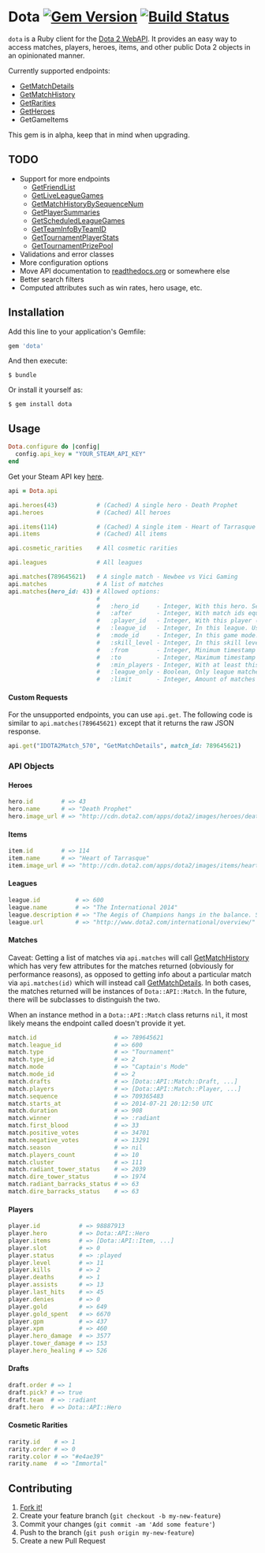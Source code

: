 # Dota [![Gem Version](https://badge.fury.io/rb/dota.svg)](http://badge.fury.io/rb/dota) [![Build Status](https://travis-ci.org/vinnicc/dota.svg?branch=master)](https://travis-ci.org/vinnicc/dota)

`dota` is a Ruby client for the [Dota 2 WebAPI](https://wiki.teamfortress.com/wiki/WebAPI#Dota_2). It provides an easy way to access matches, players, heroes, items, and other public Dota 2 objects in an opinionated manner.

Currently supported endpoints:

- [GetMatchDetails](https://wiki.teamfortress.com/wiki/WebAPI/GetMatchDetails)
- [GetMatchHistory](https://wiki.teamfortress.com/wiki/WebAPI/GetMatchHistory)
- [GetRarities](https://wiki.teamfortress.com/wiki/WebAPI/GetRarities)
- [GetHeroes](https://wiki.teamfortress.com/wiki/WebAPI/GetHeroes)
- GetGameItems

This gem is in alpha, keep that in mind when upgrading.

## TODO

- Support for more endpoints
  - [GetFriendList](https://wiki.teamfortress.com/wiki/WebAPI/GetFriendList)
  - [GetLiveLeagueGames](https://wiki.teamfortress.com/wiki/WebAPI/GetLiveLeagueGames)
  - [GetMatchHistoryBySequenceNum](https://wiki.teamfortress.com/wiki/WebAPI/GetMatchHistoryBySequenceNum)
  - [GetPlayerSummaries](https://wiki.teamfortress.com/wiki/WebAPI/GetPlayerSummaries)
  - [GetScheduledLeagueGames](https://wiki.teamfortress.com/wiki/WebAPI/GetScheduledLeagueGames)
  - [GetTeamInfoByTeamID](https://wiki.teamfortress.com/wiki/WebAPI/GetTeamInfoByTeamID)
  - [GetTournamentPlayerStats](https://wiki.teamfortress.com/wiki/WebAPI/GetTournamentPlayerStats)
  - [GetTournamentPrizePool](https://wiki.teamfortress.com/wiki/WebAPI/GetTournamentPrizePool)
- Validations and error classes
- More configuration options
- Move API documentation to [readthedocs.org](https://readthedocs.org/) or somewhere else
- Better search filters
- Computed attributes such as win rates, hero usage, etc.

## Installation

Add this line to your application's Gemfile:

```ruby
gem 'dota'
```

And then execute:

    $ bundle

Or install it yourself as:

    $ gem install dota

## Usage

```ruby
Dota.configure do |config|
  config.api_key = "YOUR_STEAM_API_KEY"
end
```

Get your Steam API key [here](http://steamcommunity.com/dev/apikey).

```ruby
api = Dota.api

api.heroes(43)           # (Cached) A single hero - Death Prophet
api.heroes               # (Cached) All heroes

api.items(114)           # (Cached) A single item - Heart of Tarrasque
api.items                # (Cached) All items

api.cosmetic_rarities    # All cosmetic rarities

api.leagues              # All leagues

api.matches(789645621)   # A single match - Newbee vs Vici Gaming
api.matches              # A list of matches
api.matches(hero_id: 43) # Allowed options:
                         #
                         #   :hero_id     - Integer, With this hero. See Dota::API::Hero::MAPPING
                         #   :after       - Integer, With match ids equal to greater than this
                         #   :player_id   - Integer, With this player (Steam ID)
                         #   :league_id   - Integer, In this league. Use Dota.leagues to get a list of leagues
                         #   :mode_id     - Integer, In this game mode. See Dota::API::Match::MODES
                         #   :skill_level - Integer, In this skill level (ignored if :player_id is provided). See Dota::API::Match::SKILL_LEVELS
                         #   :from        - Integer, Minimum timestamp
                         #   :to          - Integer, Maximum timestamp
                         #   :min_players - Integer, With at least this number of players
                         #   :league_only - Boolean, Only league matches
                         #   :limit       - Integer, Amount of matches to return (default is 100)
```

#### Custom Requests

For the unsupported endpoints, you can use `api.get`. The following code is similar to `api.matches(789645621)` except that it returns the raw JSON response.

```ruby
api.get("IDOTA2Match_570", "GetMatchDetails", match_id: 789645621)
```

### API Objects

#### Heroes

```ruby
hero.id        # => 43
hero.name      # => "Death Prophet"
hero.image_url # => "http://cdn.dota2.com/apps/dota2/images/heroes/death_prophet_full.png"
```

#### Items

```ruby
item.id        # => 114
item.name      # => "Heart of Tarrasque"
item.image_url # => "http://cdn.dota2.com/apps/dota2/images/items/heart_lg.png"
```

#### Leagues

```ruby
league.id          # => 600
league.name        # => "The International 2014"
league.description # => "The Aegis of Champions hangs in the balance. See the world's top teams battle in the International."
league.url         # => "http://www.dota2.com/international/overview/"
```

#### Matches

Caveat: Getting a list of matches via `api.matches` will call [GetMatchHistory](https://wiki.teamfortress.com/wiki/WebAPI/GetMatchHistory) which has very few attributes for the matches returned (obviously for performance reasons), as opposed to getting info about a particular match via `api.matches(id)` which will instead call [GetMatchDetails](https://wiki.teamfortress.com/wiki/WebAPI/GetMatchDetails). In both cases, the matches returned will be instances of `Dota::API::Match`. In the future, there will be subclasses to distinguish the two.

When an instance method in a `Dota::API::Match` class returns `nil`, it most likely means the endpoint called doesn't provide it yet.

```ruby
match.id                      # => 789645621
match.league_id               # => 600
match.type                    # => "Tournament"
match.type_id                 # => 2
match.mode                    # => "Captain's Mode"
match.mode_id                 # => 2
match.drafts                  # => [Dota::API::Match::Draft, ...]
match.players                 # => [Dota::API::Match::Player, ...]
match.sequence                # => 709365483
match.starts_at               # => 2014-07-21 20:12:50 UTC
match.duration                # => 908
match.winner                  # => :radiant
match.first_blood             # => 33
match.positive_votes          # => 34701
match.negative_votes          # => 13291
match.season                  # => nil
match.players_count           # => 10
match.cluster                 # => 111
match.radiant_tower_status    # => 2039
match.dire_tower_status       # => 1974
match.radiant_barracks_status # => 63
match.dire_barracks_status    # => 63
```

#### Players

```ruby
player.id           # => 98887913
player.hero         # => Dota::API::Hero
player.items        # => [Dota::API::Item, ...]
player.slot         # => 0
player.status       # => :played
player.level        # => 11
player.kills        # => 2
player.deaths       # => 1
player.assists      # => 13
player.last_hits    # => 45
player.denies       # => 0
player.gold         # => 649
player.gold_spent   # => 6670
player.gpm          # => 437
player.xpm          # => 460
player.hero_damage  # => 3577
player.tower_damage # => 153
player.hero_healing # => 526
```

#### Drafts

```ruby
draft.order # => 1
draft.pick? # => true
draft.team  # => :radiant
draft.hero  # => Dota::API::Hero
```

#### Cosmetic Rarities

```ruby
rarity.id    # => 1
rarity.order # => 0
rarity.color # => "#e4ae39"
rarity.name  # => "Immortal"
```

## Contributing

1. [Fork it!](https://github.com/vinnicc/dota/fork)
2. Create your feature branch (`git checkout -b my-new-feature`)
3. Commit your changes (`git commit -am 'Add some feature'`)
4. Push to the branch (`git push origin my-new-feature`)
5. Create a new Pull Request
